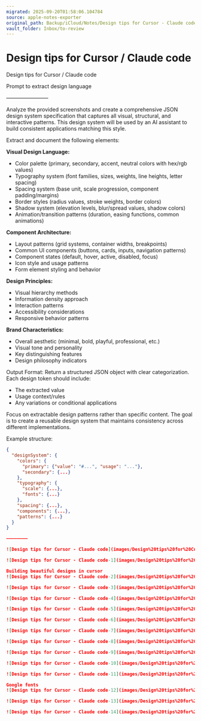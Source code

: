 ```yaml
---
migrated: 2025-09-20T01:58:06.104784
source: apple-notes-exporter
original_path: Backup/iCloud/Notes/Design tips for Cursor - Claude code.md
vault_folder: Inbox/to-review
---
```

# Design tips for Cursor / Claude code

Design tips for Cursor / Claude code

Prompt to extract design language

————————

Analyze the provided screenshots and create a comprehensive JSON design system specification that captures all visual, structural, and interactive patterns. This design system will be used by an AI assistant to build consistent applications matching this style.

Extract and document the following elements:

**Visual Design Language:**
- Color palette (primary, secondary, accent, neutral colors with hex/rgb values)
- Typography system (font families, sizes, weights, line heights, letter spacing)
- Spacing system (base unit, scale progression, component padding/margins)
- Border styles (radius values, stroke weights, border colors)
- Shadow system (elevation levels, blur/spread values, shadow colors)
- Animation/transition patterns (duration, easing functions, common animations)

**Component Architecture:**
- Layout patterns (grid systems, container widths, breakpoints)
- Common UI components (buttons, cards, inputs, navigation patterns)
- Component states (default, hover, active, disabled, focus)
- Icon style and usage patterns
- Form element styling and behavior

**Design Principles:**
- Visual hierarchy methods
- Information density approach
- Interaction patterns
- Accessibility considerations
- Responsive behavior patterns

**Brand Characteristics:**
- Overall aesthetic (minimal, bold, playful, professional, etc.)
- Visual tone and personality
- Key distinguishing features
- Design philosophy indicators

Output Format:
Return a structured JSON object with clear categorization. Each design token should include:
- The extracted value
- Usage context/rules
- Any variations or conditional applications

Focus on extractable design patterns rather than specific content. The goal is to create a reusable design system that maintains consistency across different implementations.

Example structure:
```json
{
  "designSystem": {
    "colors": {
      "primary": {"value": "#...", "usage": "..."},
      "secondary": {...}
    },
    "typography": {
      "scale": {...},
      "fonts": {...}
    },
    "spacing": {...},
    "components": {...},
    "patterns": {...}
  }
}

————————

![Design tips for Cursor - Claude code](images/Design%20tips%20for%20Cursor%20-%20Claude%20code.png)

![Design tips for Cursor - Claude code-1](images/Design%20tips%20for%20Cursor%20-%20Claude%20code-1.png)

Building beautiful designs in cursor
![Design tips for Cursor - Claude code-2](images/Design%20tips%20for%20Cursor%20-%20Claude%20code-2.png)

![Design tips for Cursor - Claude code-3](images/Design%20tips%20for%20Cursor%20-%20Claude%20code-3.png)

![Design tips for Cursor - Claude code-4](images/Design%20tips%20for%20Cursor%20-%20Claude%20code-4.png)

![Design tips for Cursor - Claude code-5](images/Design%20tips%20for%20Cursor%20-%20Claude%20code-5.png)

![Design tips for Cursor - Claude code-6](images/Design%20tips%20for%20Cursor%20-%20Claude%20code-6.png)

![Design tips for Cursor - Claude code-7](images/Design%20tips%20for%20Cursor%20-%20Claude%20code-7.png)

![Design tips for Cursor - Claude code-8](images/Design%20tips%20for%20Cursor%20-%20Claude%20code-8.png)

![Design tips for Cursor - Claude code-9](images/Design%20tips%20for%20Cursor%20-%20Claude%20code-9.png)

![Design tips for Cursor - Claude code-10](images/Design%20tips%20for%20Cursor%20-%20Claude%20code-10.png)

![Design tips for Cursor - Claude code-11](images/Design%20tips%20for%20Cursor%20-%20Claude%20code-11.png)

Google fonts 
![Design tips for Cursor - Claude code-12](images/Design%20tips%20for%20Cursor%20-%20Claude%20code-12.png)

![Design tips for Cursor - Claude code-13](images/Design%20tips%20for%20Cursor%20-%20Claude%20code-13.png)

![Design tips for Cursor - Claude code-14](images/Design%20tips%20for%20Cursor%20-%20Claude%20code-14.png)

